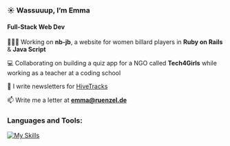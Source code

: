 <h3>☀️ Wassuuup, I’m Emma</h3>
<h4>Full-Stack Web Dev </h4>

👩🏼‍💻 Working on **nb-jb**, a website for women billard players in **Ruby on Rails** & **Java Script**

💻 Collaborating on building a quiz app for a NGO called **Tech4Girls** while working as a teacher at a coding school 

🐝 I write newsletters for [HiveTracks](www.hivetracks.com)

📫 Write me a letter at **emma@ruenzel.de**

<h3 align="left">Languages and Tools:</h3>

[![My Skills](https://skillicons.dev/icons?i=raspberrypi,ruby,html,css,js,postgres,git&perline=3)](https://skillicons.dev)
